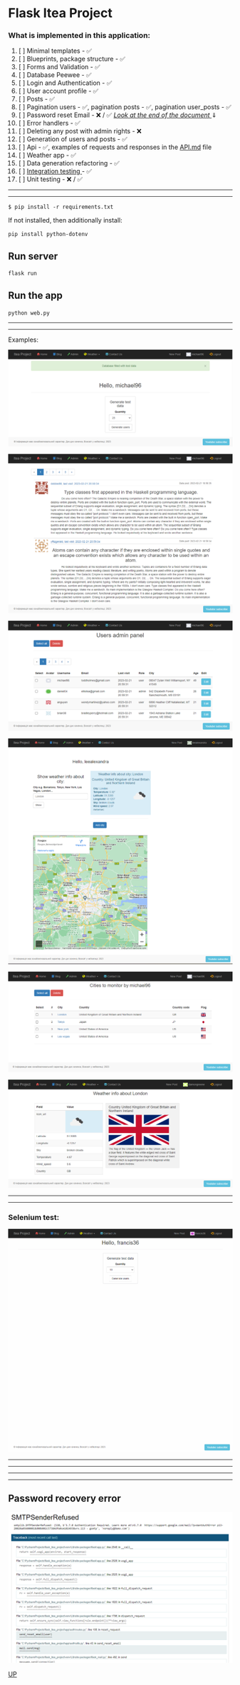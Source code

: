 # **Flask Itea Project**

### What is implemented in this application:

<a name="top"></a>

1. [ ] Minimal templates - &#9989;
2. [ ] Blueprints, package structure - &#9989;
3. [ ] Forms and Validation - &#9989;
4. [ ] Database Peewee - &#9989;
5. [ ] Login and Authentication - &#9989;
6. [ ] User account profile - &#9989;
7. [ ] Posts - &#9989;
8. [ ] Pagination users - &#9989;, pagination posts - &#9989;, pagination user_posts - &#9989;
9. [ ]  Password reset Email - &#10060; / &#9989; <a href="#Email"> _Look at the end of the document_ </a> &#8659;
10. [ ] Error handlers - &#9989;
11.  [ ] Deleting any post with admin rights - &#10060;
12. [ ] Generation of users and posts - &#9989;
13. [ ] Api - &#9989;, examples of requests and responses in the <a href="API.md">API.md</a> file
14. [ ] Weather app - &#9989;
15. [ ] Data generation refactoring - &#9989;
16. [ ] <a href="#Integration_testing"> Integration testing </a> - &#9989;
17. [ ] Unit testing - &#10060; / &#9989;



-------------------------------
---



~~~shell
$ pip install -r requirements.txt
~~~

If not installed, then additionally install:
~~~shell
pip install python-dotenv
~~~

## Run server
~~~shell
flask run
~~~

## Run the app
`python web.py`

-------------------------------
---

Examples: 

![home_page.png](docs%2Fhome_page.png)

![blog_page.png](docs%2Fblog_page.png)

![admin_page.png](docs%2Fadmin_page.png)

![add_city.png](docs%2Fadd_city.png)

![user_cities_weather.png](docs%2Fuser_cities_weather.png)

![user_cities_details.png](docs%2Fuser_cities_details.png)

-------------------------------
---

### Selenium test:
<a name="Integration_testing"></a>

![tests_integration_animation.gif](docs%2Ftests_integration_animation.gif)

-------------------------------
---
-------------------------------
---
## Password recovery error
<a name="Email"></a>

![error email.png](docs%2Ferror%20email.png)


<a href="#top">UP</a>